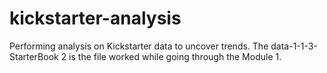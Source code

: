 # kickstarter-analysis
Performing analysis on Kickstarter data to uncover trends. The data-1-1-3-StarterBook 2 is the file worked while going through the Module 1.

